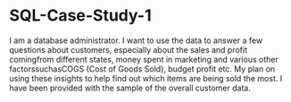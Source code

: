 # SQL-Case-Study-1
I am a database administrator. I want to use the data to answer a few questions about customers, especially about the sales and profit comingfrom different states, money spent in marketing and various other factorssuchasCOGS (Cost of Goods Sold), budget profit etc. My plan on using these insights to help find out which items are being sold the most. I have been provided with the sample of the overall customer data.
